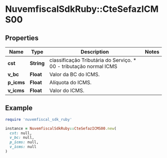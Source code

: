 # NuvemfiscalSdkRuby::CteSefazICMS00

## Properties

| Name | Type | Description | Notes |
| ---- | ---- | ----------- | ----- |
| **cst** | **String** | classificação Tributária do Serviço.  * 00 - tributação normal ICMS |  |
| **v_bc** | **Float** | Valor da BC do ICMS. |  |
| **p_icms** | **Float** | Alíquota do ICMS. |  |
| **v_icms** | **Float** | Valor do ICMS. |  |

## Example

```ruby
require 'nuvemfiscal_sdk_ruby'

instance = NuvemfiscalSdkRuby::CteSefazICMS00.new(
  cst: null,
  v_bc: null,
  p_icms: null,
  v_icms: null
)
```

